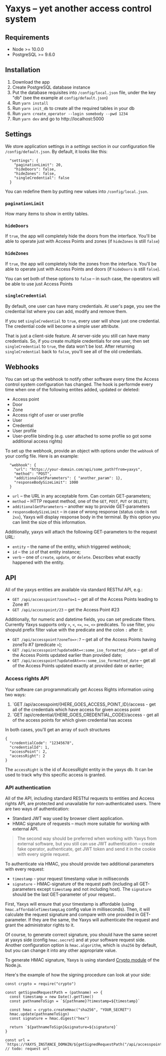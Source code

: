 # Yaxys – yet another access control system

## Requirements

* Node >= 10.0.0
* PostgreSQL >= 9.6.0

## Installation
1. Download the app
1. Create PostgreSQL database instance
1. Put the database requisites into `/config/local.json` file, under the key "db" (see the example at `config/default.json`)
1. Run `yarn install`
1. Run `yarn init_db` to create all the required tables in your db
1. Run `yarn create_operator --login somebody --pwd 1234`
1. Run `yarn dev` and go to http://localhost:5000

## Settings

We store application settings in a _settings_ section in our configuration file `/config/default.json`.
By default, it looks like this:

```
  "settings": {
    "paginationLimit": 20,
    "hideDoors": false,
    "hideZones": false,
    "singleCredential": false
  }
```

You can redefine them by putting new values into `/config/local.json`.

### `paginationLimit`
How many items to show in entity tables.

### `hideDoors`
If `true`, the app will completely hide the doors from the interface.
You'll be able to operate just with Access Points and zones (if `hideZones` is still `false`)

### `hideZones`
If `true`, the app will completely hide the zones from the interface.
You'll be able to operate just with Access Points and doors (if `hideDoors` is still `false`).

You can set both of these options to `false` – in such case, the operators will be able to use just Access Points

### `singleCredential`

By default, one user can have many credentials. At user's page, you see the credential list where you can
add, modify and remove them.

If you set `singleCredential` to `true`, every user will show just one credential.
The credential code will become a simple user attribute.

That is just a client-side feature. At server-side you still can have many credentials.
So, if you create multiple credentials for one user, then set `singleCredential` to `true`, the data won't be lost.
After returning `singleCredential` back to `false`, you'll see all of the old credentials.

## Webhooks

You can set up the webhook to notify other software every time the Access control system configuration has changed.
The hook is performde every time when one of the following entites added, updated or deleted:
* Access point
* Door
* Zone
* Access right of user or user profile
* User
* Credential
* User profile
* User-profile binding (e.g. user attached to some profile so got some additional access rights)

To set up the webhook, provide an object with options under the `webhook` of your config file.
Here is an example:
```
  "webhook": {
    "url": "https://your-domain.com/api/some_path?from=yaxys",
    "method": "POST",
    "additionalGetParameters": { "another_param": 1},
    "responseBodySizeLimit": 1000
  }
```

* `url` – the URL in any acceptable form. Can contain GET-parameters;
* `method` – HTTP request method, one of the `GET`, `POST`, `PUT` or `DELETE`;
* `additionalGetParameters` – another way to provide GET-parameters
* `responseBodySizeLimit` – in case of wrong response (status code is not `2xx`), Yaxys will display response body in the terminal. By this option you can limit the size of this information.

Additionally, yaxys will attach the following GET-parameters to the request URL:
* `entity` – the name of the entity, which triggered webhook;
* `id` – the `id` of that entity instance;
* `verb` – one of `create`, `update`, or `delete`. Describes what exactly happened with the entity.

## API

All of the yaxys entities are available via standard RESTful API, e.g.:

* `GET /api/accesspoint?zoneTo=1` – get all of the Access Points leading to Zone #1
* `GET /api/accesspoint/23` – get the Access Point #23


Additionally, for numeric and datetime fields, you can set predicate filters. Currently Yaxys supports only `>`, `<`, `<=`, `>=`, `<>` predicates.
To use filter, you shopuld prefix filter value with the predicate and the colon `:` after it:


* `GET /api/accesspoint?zoneTo=>:7` – get all of the Access Points having zoneTo #7 (predicate `>`);
* `GET /api/accesspoint?updatedAt=<:some_iso_formatted_date` – get all of the Access Points updated earlier than provided date;
* `GET /api/accesspoint?updatedAt=<=:some_iso_formatted_date` – get all of the Access Points updated exactly at provided date or earlier;

### Access rights API

Your software can programmatically get Access Rights information using two ways:

1. `GET /api/accesspoint/{HERE_GOES_ACCESS_POINT_ID}/access - get all of the credentials which have access for given access point
1. `GET /api/credential/{HERE_GOES_CREDENTIAL_CODE}/access - get all of the access points for which given credential has access

In both cases, you'll get an array of such structures
```
{
  "credentialCode": "12345678",
  "credentialId": 1,
  "accessPoint": 2,
  "accessRight": 2
}
```

The `accessRight` is the id of AccessRight entity in the yaxys db. It can be used to track why this specific access is granted.

### API authentication

All of the API, including standard RESTful requests to entities and Access rights API, are protected and unavailable for non-authenticated users.
There are two ways of authentication:
* Standard JWT way used by browser client application.
* HMAC signature of requests – much more suitable for working with external API.

> The second way should be preferred when working with Yaxys from external software, but you still can use
JWT authentication – create fake operator, authenticate, get JWT token and send it in the cookie with every signle request.

To authenticate via HMAC, you should provide two additional parameters with every request:
* `timestamp` - your request timestamp value in milliseconds
* `signature` - HMAC-signature of the request path (including all GET-parameters except `timestamp` and not including host). The `signature` should be the last GET-parameter of your request..

First, Yaxys will ensure that your timestamp is affordable (using `hmac.affordableTimestampLag` config value in milliseconds).
Then, it will calculate the request signature and compare with one provided in GET-parameter. If they are the same, the Yaxys
will authenticate the request and grant the administrator rights to it.

Of course, to generate correct signature, you should have the same secret at yaxys side (config `hmac.secret`) and at your software
request side. Another configuration option is `hmac.algorithm`, which is `sha256` by default, but you can change it into any other
appropriate value.

To generate HMAC signature, Yaxys is using standard [Crypto module](https://nodejs.org/api/crypto.html#crypto_class_hmac) of the Node.js.

Here's the example of how the signing procedure can look at your side:

```
const crypto = require("crypto")

const getSignedRequestPath = (pathname) => {
  const timestamp = new Date().getTime()
  const pathnameToSign = `${pathname}?timestamp=${timestamp}`

  const hmac = crypto.createHmac("sha256", "YOUR_SECRET")
  hmac.update(pathnameToSign)
  const signature = hmac.digest("hex")

  return `${pathnameToSign}&signature=${signature}`
}

const url = `https://YAXYS_INSTANCE_DOMAIN/${getSignedRequestPath("/api/accesspoint/1/access")}`
// todo: request url

```





